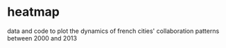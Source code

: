 # heatmap
data and code to plot the dynamics of french cities' collaboration patterns between 2000 and 2013
